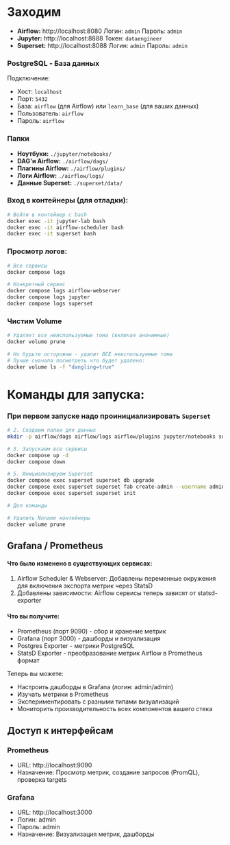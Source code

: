 
# Заходим

- **Airflow:** http://localhost:8080 Логин: `admin` Пароль: `admin`
- **Jupyter:** http://localhost:8888 Токен: `dataengineer`
- **Superset:** http://localhost:8088 Логин: `admin` Пароль: `admin`

### PostgreSQL - База данных
Подключение:
- Хост: `localhost`
- Порт: `5432`
- База: `airflow` (для Airflow) или `learn_base` (для ваших данных)
- Пользователь: `airflow`
- Пароль: `airflow`

### Папки

- **Ноутбуки:** `./jupyter/notebooks/`
- **DAG'и Airflow:** `./airflow/dags/`
- **Плагины Airflow:** `./airflow/plugins/`
- **Логи Airflow:** `./airflow/logs/`
- **Данные Superset:** `./superset/data/`


### Вход в контейнеры (для отладки):
```bash
# Войти в контейнер с bash
docker exec -it jupyter-lab bash
docker exec -it airflow-scheduler bash
docker exec -it superset bash
```

### Просмотр логов:
```bash
# Все сервисы
docker compose logs

# Конкретный сервис
docker compose logs airflow-webserver
docker compose logs jupyter
docker compose logs superset
```



### Чистим Volume

```bash
# Удаляет все неиспользуемые тома (включая анонимные)
docker volume prune

# Но будьте осторожны - удалит ВСЕ неиспользуемые тома
# Лучше сначала посмотреть что будет удалено:
docker volume ls -f "dangling=true"
```

# Команды для запуска:

### При первом запуске надо проинициализировать `Superset`

```bash
# 2. Создаем папки для данных
mkdir -p airflow/dags airflow/logs airflow/plugins jupyter/notebooks superset/data

# 3. Запускаем все сервисы
docker compose up -d
docker compose down

# 5. Инициализируем Superset
docker compose exec superset superset db upgrade
docker compose exec superset superset fab create-admin --username admin --firstname Admin --lastname User --email admin@example.com --password admin
docker compose exec superset superset init

# Доп команды

# Удалить Noname контейнеры
docker volume prune
```

## Grafana / Prometheus

#### Что было изменено в существующих сервисах:
1. Airflow Scheduler & Webserver: Добавлены переменные окружения для включения экспорта метрик через StatsD
2. Добавлены зависимости: Airflow сервисы теперь зависят от statsd-exporter

#### Что вы получите:
- Prometheus (порт 9090) - сбор и хранение метрик
- Grafana (порт 3000) - дашборды и визуализация
- Postgres Exporter - метрики PostgreSQL
- StatsD Exporter - преобразование метрик Airflow в Prometheus формат

Теперь вы можете:
- Настроить дашборды в Grafana (логин: admin/admin)
- Изучать метрики в Prometheus
- Экспериментировать с разными типами визуализаций
- Мониторить производительность всех компонентов вашего стека

## Доступ к интерфейсам
### Prometheus
- URL: http://localhost:9090
- Назначение: Просмотр метрик, создание запросов (PromQL), проверка targets

### Grafana
- URL: http://localhost:3000
- Логин: admin
- Пароль: admin
- Назначение: Визуализация метрик, дашборды